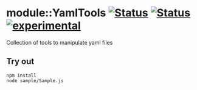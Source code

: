 # module::YamlTools [![Status](https://img.shields.io/circleci/build/github/Wandalen/wYamlTools?label=Test&logo=Test)](https://circleci.com/gh/Wandalen/wYamlTools) [![Status](https://github.com/Wandalen/wYamlTools/workflows/Test/badge.svg)](https://github.com/Wandalen/wYamlTools/actions?query=workflow%3ATest) [![experimental](https://img.shields.io/badge/stability-experimental-orange.svg)](https://github.com/emersion/stability-badges#experimental)

Collection of tools to manipulate yaml files

## Try out
```
npm install
node sample/Sample.js
```
